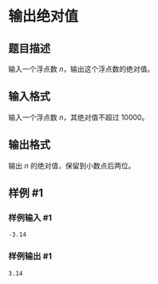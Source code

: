 # 输出绝对值

## 题目描述

输入一个浮点数 $n$，输出这个浮点数的绝对值。

## 输入格式

输入一个浮点数 $n$，其绝对值不超过 $10000$。

## 输出格式

输出 $n$ 的绝对值，保留到小数点后两位。

## 样例 #1

### 样例输入 #1

```
-3.14
```

### 样例输出 #1

```
3.14
```

